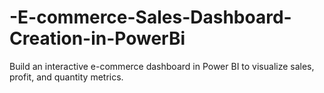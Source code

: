 # -E-commerce-Sales-Dashboard-Creation-in-PowerBi
Build an interactive e-commerce dashboard in Power BI to visualize sales, profit, and  quantity metrics.

